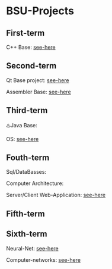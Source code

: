 # BSU-Projects
## First-term
C++ Base: [see-here](https://github.com/NiCHUY/BSU-Projects/tree/main/1st-Term/C%2B%2B)
## Second-term
Qt Base project: [see-here](https://github.com/NiCHUY/Flappy-Meat)

Assembler Base: [see-here](https://github.com/NiCHUY/BSU-Projects/tree/main/2nd-Term/Assembler-Labs)
## Third-term
♨️Java Base:

OS: [see-here](https://github.com/NiCHUY/BSU-Projects/tree/main/3rd-Term/OS)
## Fouth-term
Sql/DataBasses:

Computer Architecture: 

Server/Client Web-Application:  [see-here](https://github.com/NiCHUY/WG)
## Fifth-term
## Sixth-term
Neural-Net: [see-here](https://github.com/NiCHUY/BSU-Projects/tree/main/6th-Term/Neural-Net)

Computer-networks: [see-here](https://github.com/NiCHUY/BSU-Projects/tree/main/6th-Term/Computer-networks)
